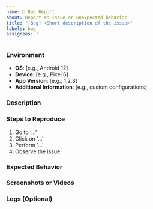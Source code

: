 ```yaml
---
name: 🐞 Bug Report
about: Report an issue or unexpected behavior
title: "[Bug] <Short description of the issue>"
labels: bug
assignees: ''
---
```


### Environment
<!-- Provide details about your environment. -->
- **OS**: [e.g., Android 12]
- **Device**: [e.g., Pixel 6]
- **App Version**: [e.g., 1.2.3]
- **Additional Information**: [e.g., custom configurations]

### Description
<!-- A clear and concise description of what the bug is. -->

### Steps to Reproduce
<!-- Provide a step-by-step guide to reproduce the issue. -->
1. Go to '...'
2. Click on '...'
3. Perform '...'
4. Observe the issue

### Expected Behavior
<!-- A clear and concise description of what you expected to happen. -->

### Screenshots or Videos
<!-- If applicable, attach screenshots or videos to explain your problem. -->

### Logs (Optional)
<!-- Add relevant logs if available (e.g., error logs, crash reports). -->
